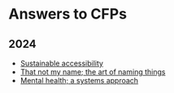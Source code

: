 # Answers to CFPs

## 2024

- [Sustainable accessibility](./sustainable-accessibility)
- [That not my name; the art of naming things](./not-my-name)
- [Mental health; a systems approach](./mhsa)